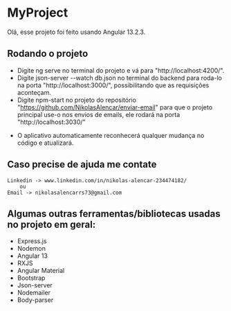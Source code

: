 # MyProject

Olá, esse projeto foi feito usando Angular 13.2.3.

## Rodando o projeto

 - Digite ng serve no terminal do projeto e vá para "http://localhost:4200/".
 - Digite json-server --watch db.json no terminal do backend para roda-lo na porta "http://localhost:3000/", possibilitando que as requisições aconteçam.
 - Digite npm-start no projeto do repositório "https://github.com/NikolasAlencar/enviar-email" para que o projeto principal use-o nos envios de emails, ele rodará na porta "http://localhost:3030/" 

 * O aplicativo automaticamente reconhecerá qualquer mudança no código e atualizará.

## Caso precise de ajuda me contate    
  
	Linkedin -> www.linkedin.com/in/nikolas-alencar-234474182/ 
		ou 
	Email -> nikolasalencarrs73@gmail.com

## Algumas outras ferramentas/bibliotecas usadas no projeto em geral:
 - Express.js
 - Nodemon
 - Angular 13
 - RXJS
 - Angular Material
 - Bootstrap
 - Json-server
 - Nodemailer
 - Body-parser





